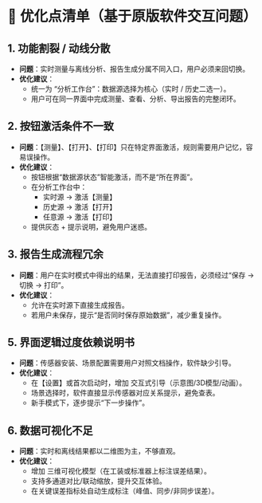# 📝 优化点清单（基于原版软件交互问题）

## 1. 功能割裂 / 动线分散
- **问题**：实时测量与离线分析、报告生成分属不同入口，用户必须来回切换。
- **优化建议**：
  - 统一为 “分析工作台”：数据源选择为核心（实时 / 历史二选一）。
  - 用户可在同一界面中完成测量、查看、分析、导出报告的完整闭环。


## 2. 按钮激活条件不一致
- **问题**：【测量】、【打开】、【打印】只在特定界面激活，规则需要用户记忆，容易误操作。
- **优化建议**：
  - 按钮根据“数据源状态”智能激活，而不是“所在界面”。
  - 在分析工作台中：
    - 实时源 → 激活【测量】
    - 历史源 → 激活【打开】
    - 任意源 → 激活【打印】
  - 提供灰态 + 提示说明，避免用户迷惑。


## 3. 报告生成流程冗余
- **问题**：用户在实时模式中得出的结果，无法直接打印报告，必须经过“保存 → 切换 → 打印”。
- **优化建议**：
  - 允许在实时源下直接生成报告。
  - 若用户未保存，提示“是否同时保存原始数据”，减少重复操作。


## 5. 界面逻辑过度依赖说明书
- **问题**：传感器安装、场景配置需要用户对照文档操作，软件缺少引导。
- **优化建议**：
  - 在【设置】或首次启动时，增加 交互式引导（示意图/3D模型/动画）。
  - 场景选择时，软件直接显示传感器对应关系提示，避免查表。
  - 新手模式下，逐步提示“下一步操作”。


## 6. 数据可视化不足
- **问题**：实时和离线结果都以二维图为主，不够直观。
- **优化建议**：
  - 增加 三维可视化模型（在工装或标准器上标注误差结果）。
  - 支持多通道对比/联动缩放，提升交互体验。
  - 在关键误差指标处自动生成标注（峰值、同步/非同步误差）。
